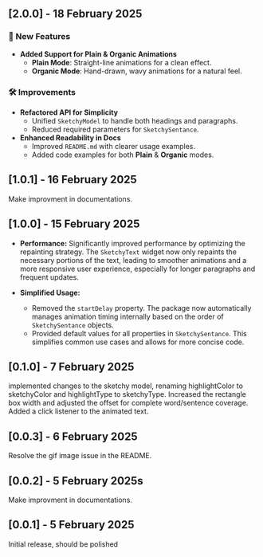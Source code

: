 ## [2.0.0] - 18 February 2025

### 🚀 New Features

- **Added Support for Plain & Organic Animations**
  - **Plain Mode**: Straight-line animations for a clean effect.
  - **Organic Mode**: Hand-drawn, wavy animations for a natural feel.

### 🛠 Improvements

- **Refactored API for Simplicity**
  - Unified `SketchyModel` to handle both headings and paragraphs.
  - Reduced required parameters for `SketchySentance`.
- **Enhanced Readability in Docs**
  - Improved `README.md` with clearer usage examples.
  - Added code examples for both **Plain** & **Organic** modes.

## [1.0.1] - 16 February 2025

Make improvment in documentations.

## [1.0.0] - 15 February 2025

- **Performance:** Significantly improved performance by optimizing the repainting strategy. The `SketchyText` widget now only repaints the necessary portions of the text, leading to smoother animations and a more responsive user experience, especially for longer paragraphs and frequent updates.

- **Simplified Usage:**
  - Removed the `startDelay` property. The package now automatically manages animation timing internally based on the order of `SketchySentance` objects.
  - Provided default values for all properties in `SketchySentance`. This simplifies common use cases and allows for more concise code.

## [0.1.0] - 7 February 2025

implemented changes to the sketchy model, renaming highlightColor to sketchyColor and highlightType to sketchyType.
Increased the rectangle box width and adjusted the offset for complete word/sentence coverage.
Added a click listener to the animated text.

## [0.0.3] - 6 February 2025

Resolve the gif image issue in the README.

## [0.0.2] - 5 February 2025s

Make improvment in documentations.

## [0.0.1] - 5 February 2025

Initial release, should be polished
